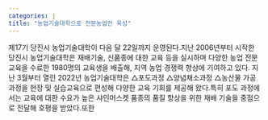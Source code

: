 ```yaml
---
categories: j
title: "농업기술대학으로 전문농업인 육성"
---
```

제17기 당진시 농업기술대학이 다음 달 22일까지 운영된다.지난 2006년부터 시작한 당진시 농업기술대학은 재배기술, 신품종에 대한 교육 등을 실시하며 다양한 농업 전문 교육을 수료한 1980명의 교육생을 배출해, 지역 농업 경쟁력 향상에 기여하고 있다. 지난 3월부터 열린 2022년 농업기술대학은 △포도과정 △양념채소과정 △농산물 가공 과정을 현장 및 실습교육으로 편성해 다양한 교육 기회를 제공해 왔다.특히 포도 과정에서는 교육에 대한 수요가 높은 샤인머스켓 품종의 품질 향상을 위한 재배 기술을 중점으로 전달해 호평을 받았다.또한